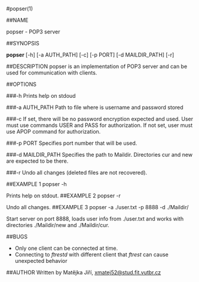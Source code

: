 #popser(1)

##NAME

popser - POP3 server

##SYNOPSIS

**popser** [-h] [-a AUTH_PATH] [-c] [-p PORT] [-d MAILDIR_PATH] [-r]


##DESCRIPTION
popser is an implementation of POP3 server and can be used for communication
with clients.

##OPTIONS

###-h
Prints help on stdoud

###-a AUTH_PATH
Path to file where is username and password stored

###-c
If set, there will be no password encryption expected and used.
User must use commands USER and PASS for authorization. If not
set, user must use APOP command for authorization.

###-p PORT
Specifies port number that will be used.

###-d MAILDIR_PATH
Specifies the path to Maildir. Directories cur and new are expected to be there.

###-r
Undo all changes (deleted files are not recovered).

##EXAMPLE 1
popser -h

Prints help on stdout.
##EXAMPLE 2
popser -r

Undo all changes.
##EXAMPLE 3
popser -a ./user.txt -p 8888 -d ./Maildir/

Start server on port 8888, loads user info from ./user.txt and works with directories ./Maildir/new and ./Maildir/cur.

##BUGS
* Only one client can be connected at time.
* Connecting to *ftrestd* with different client that *ftrest* can cause unexpected behavior

##AUTHOR
Written by Matějka Jiří, xmatej52@stud.fit.vutbr.cz
